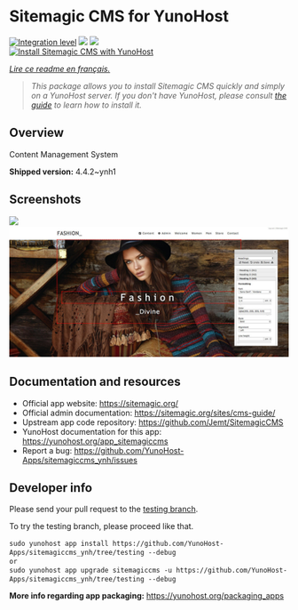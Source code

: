 <!--
N.B.: This README was automatically generated by https://github.com/YunoHost/apps/tree/master/tools/README-generator
It shall NOT be edited by hand.
-->

# Sitemagic CMS for YunoHost

[![Integration level](https://dash.yunohost.org/integration/sitemagiccms.svg)](https://dash.yunohost.org/appci/app/sitemagiccms) ![](https://ci-apps.yunohost.org/ci/badges/sitemagiccms.status.svg) ![](https://ci-apps.yunohost.org/ci/badges/sitemagiccms.maintain.svg)  
[![Install Sitemagic CMS with YunoHost](https://install-app.yunohost.org/install-with-yunohost.svg)](https://install-app.yunohost.org/?app=sitemagiccms)

*[Lire ce readme en français.](./README_fr.md)*

> *This package allows you to install Sitemagic CMS quickly and simply on a YunoHost server.
If you don't have YunoHost, please consult [the guide](https://yunohost.org/#/install) to learn how to install it.*

## Overview

Content Management System

**Shipped version:** 4.4.2~ynh1



## Screenshots

![](./doc/screenshots/.DS_Store)
![](./doc/screenshots/Designer.jpeg)

## Documentation and resources

* Official app website: https://sitemagic.org/
* Official admin documentation: https://sitemagic.org/sites/cms-guide/
* Upstream app code repository: https://github.com/Jemt/SitemagicCMS
* YunoHost documentation for this app: https://yunohost.org/app_sitemagiccms
* Report a bug: https://github.com/YunoHost-Apps/sitemagiccms_ynh/issues

## Developer info

Please send your pull request to the [testing branch](https://github.com/YunoHost-Apps/sitemagiccms_ynh/tree/testing).

To try the testing branch, please proceed like that.
```
sudo yunohost app install https://github.com/YunoHost-Apps/sitemagiccms_ynh/tree/testing --debug
or
sudo yunohost app upgrade sitemagiccms -u https://github.com/YunoHost-Apps/sitemagiccms_ynh/tree/testing --debug
```

**More info regarding app packaging:** https://yunohost.org/packaging_apps